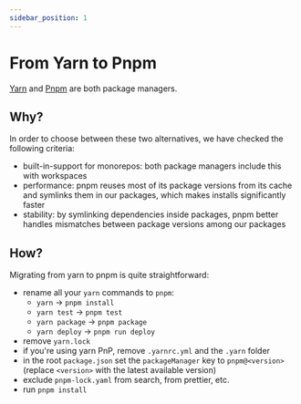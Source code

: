 ```yaml
---
sidebar_position: 1
---
```


# From Yarn to Pnpm

[Yarn](https://yarnpkg.com/) and [Pnpm](https://pnpm.io/) are both package managers.

## Why?

In order to choose between these two alternatives, we have checked the following criteria:

- built-in-support for monorepos: both package managers include this with workspaces
- performance: pnpm reuses most of its package versions from its cache and symlinks them in our packages, which makes installs significantly faster
- stability: by symlinking dependencies inside packages, pnpm better handles mismatches between package versions among our packages

## How?

Migrating from yarn to pnpm is quite straightforward:

- rename all your `yarn` commands to `pnpm`:
  - `yarn` -> `pnpm install`
  - `yarn test` -> `pnpm test`
  - `yarn package` -> `pnpm package`
  - `yarn deploy` -> `pnpm run deploy`
- remove `yarn.lock`
- if you're using yarn PnP, remove `.yarnrc.yml` and the `.yarn` folder
- in the root `package.json` set the `packageManager` key to `pnpm@<version>` (replace `<version>` with the latest available version)
- exclude `pnpm-lock.yaml` from search, from prettier, etc.
- run `pnpm install`
